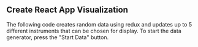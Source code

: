 ## Create React App Visualization

The following code creates random data using redux and updates up to 5 different instruments that can be chosen for display.
To start the data generator, press the "Start Data" button.
